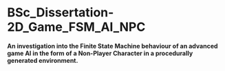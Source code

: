 # BSc_Dissertation-2D_Game_FSM_AI_NPC
**An investigation into the Finite State Machine behaviour of an advanced game AI in the form of a Non-Player Character in a procedurally generated environment.**
